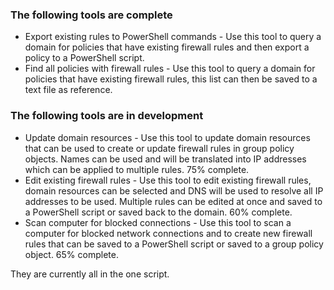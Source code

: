 ### The following tools are complete
 - Export existing rules to PowerShell commands - Use this tool to query a domain for policies that have existing firewall rules and then export a policy to a PowerShell script.
 - Find all policies with firewall rules - Use this tool to query a domain for policies that have existing firewall rules, this list can then be saved to a text file as reference.
### The following tools are in development
 - Update domain resources - Use this tool to update domain resources that can be used to create or update firewall rules in group policy objects. Names can be used and will be translated into IP addresses which can be applied to multiple rules. 75% complete.
 - Edit existing firewall rules - Use this tool to edit existing firewall rules, domain resources can be selected and DNS will be used to resolve all IP addresses to be used. Multiple rules can be edited at once and saved to a PowerShell script or saved back to the domain. 60% complete.
 - Scan computer for blocked connections - Use this tool to scan a computer for blocked network connections and to create new firewall rules that can be saved to a PowerShell script or saved to a group policy object. 65% complete.
 
They are currently all in the one script.
